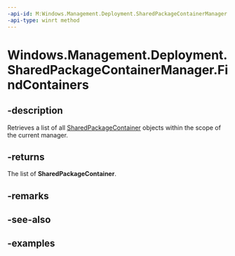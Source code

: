 ```yaml
---
-api-id: M:Windows.Management.Deployment.SharedPackageContainerManager.FindContainers
-api-type: winrt method
---
```


# Windows.Management.Deployment.SharedPackageContainerManager.FindContainers

<!--
public System.Collections.Generic.IList<Windows.Management.Deployment.SharedPackageContainer> FindContainers ();
-->


## -description

Retrieves a list of all [SharedPackageContainer](sharedpackagecontainer.md) objects within the scope of the current manager.

## -returns

The list of **SharedPackageContainer**.

## -remarks

## -see-also

## -examples


